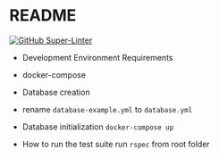 # README

[![GitHub Super-Linter](https://github.com/vi-solutions/code-challenge/workflows/Lint%20Code%20Base/badge.svg)](https://github.com/marketplace/actions/super-linter)

* Development Environment Requirements
- docker-compose

* Database creation
- rename `database-example.yml` to `database.yml`

* Database initialization
`docker-compose up`

* How to run the test suite
  run `rspec` from root folder

